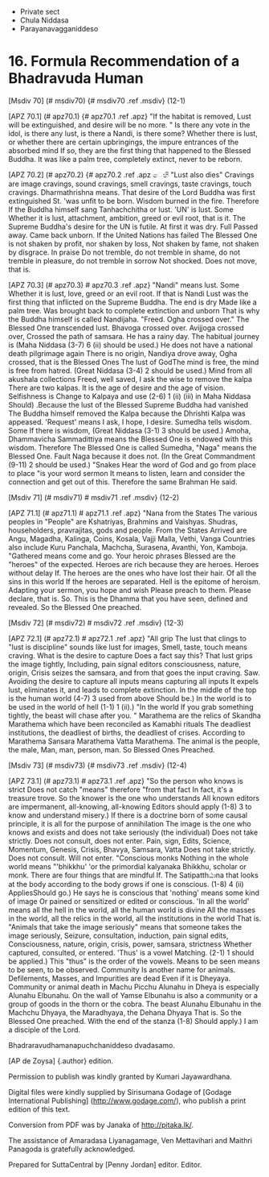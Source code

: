 - Private sect
- Chula Niddasa
- Parayanavagganiddeso

# 16. Formula Recommendation of a Bhadravuda Human

[Msdiv 70] (# msdiv70) {# msdiv70 .ref .msdiv} (12-1)

[APZ 70.1] (# apz70.1) {# apz70.1 .ref .apz} "If the habitat is removed,
Lust will be extinguished, and desire will be no more. "
Is there any vote in the idol, is there any lust, is there a Nandi, is there some?
Whether there is lust, or whether there are certain upbringings, the impure entrances of the absorbed mind
If so, they are the first thing that happened to the Blessed Buddha.
It was like a palm tree, completely extinct, never to be reborn.

[APZ 70.2] (# apz70.2) {# apz70.2 .ref .apz ෙහි "Lust also dies"
Cravings are image cravings, sound cravings, smell cravings, taste cravings, touch cravings.
Dharmathrishna means. That desire of the Lord Buddha was first extinguished
St. 'was unfit to be born. Wisdom burned in the fire. Therefore
If the Buddha himself sang Tanhachchitha or lust. 'UN' is lust. Some
Whether it is lust, attachment, ambition, greed or evil root, that is it.
The Supreme Buddha's desire for the UN is futile. At first it was dry. Full
Passed away. Came back unborn. If the United Nations has failed
The Blessed One is not shaken by profit, nor shaken by loss,
Not shaken by fame, not shaken by disgrace. In praise
Do not tremble, do not tremble in shame, do not tremble in pleasure, do not tremble in sorrow
Not shocked. Does not move, that is.

[APZ 70.3] (# apz70.3) # apz70.3 .ref .apz} "Nandi" means lust. Some
Whether it is lust, love, greed or an evil root. If that is Nandi
Lust was the first thing that inflicted on the Supreme Buddha. The end is dry
Made like a palm tree. Was brought back to complete extinction and unborn
That is why the Buddha himself is called Nandijaha. "Freed. Ogha crossed over."
The Blessed One transcended lust. Bhavoga crossed over. Avijjoga crossed over,
Crossed the path of samsara. He has a rainy day. The habitual journey is (Maha
Niddasa (3-7) 6 (ii) should be used.) He does not have a national death pilgrimage again
There is no origin, Nandiya drove away, Ogha crossed, that is the Blessed Ones
The lust of GodThe mind is free, the mind is free from hatred. (Great
Niddasa (3-4) 2 should be used.) Mind from all akushala collections
Freed, well saved, I ask the wise to remove the kalpa
There are two kalpas. It is the age of desire and the age of vision. Selfishness is
Change to Kalpaya and use (2-6) 1 (ii) (iii) in Maha Niddasa
Should) .Because the lust of the Blessed Supreme Buddha had vanished
The Buddha himself removed the Kalpa because the Dhrishti Kalpa was appeased. 'Request' means
I ask, I hope, I desire. Sumedha tells wisdom. Some
If there is wisdom, (Great Niddasa (3-1) 3 should be used.) Amoha, Dhammavicha
Sammadittiya means the Blessed One is endowed with this wisdom. Therefore
The Blessed One is called Sumedha, "Naga" means the Blessed One. Fault
Naga because it does not. (In the Great Commandment (9-11) 2 should be used.) "Snakes
Hear the word of God and go from place to place "is your word sermon
It means to listen, learn and consider the connection and get out of this. Therefore the same Brahman
He said.

[Msdiv 71] (# msdiv71) # msdiv71 .ref .msdiv} (12-2)

[APZ 71.1] (# apz71.1) # apz71.1 .ref .apz} "Nana from the States
The various peoples in "People" are Kshatriyas, Brahmins and Vaishyas.
Shudras, householders, pravrajitas, gods and people. From the States
Arrived are Angu, Magadha, Kalinga, Coins, Kosala, Vajji Malla, Vethi, Vanga
Countries also include Kuru Panchala, Machcha, Surasena, Avanthi, Yon, Kamboja.
"Gathered means come and go. Your heroic phrases
Blessed are the "heroes" of the expected.
Heroes are rich because they are heroes. Heroes without delay
If. The heroes are the ones who have lost their hair. Of all the sins in this world
If the heroes are separated. Hell is the epitome of heroism.
Adapting your sermon, you hope and wish
Please preach to them. Please declare, that is. So.
This is the Dhamma that you have seen, defined and revealed.
So the Blessed One preached.

[Msdiv 72] (# msdiv72) # msdiv72 .ref .msdiv} (12-3)

[APZ 72.1] (# apz72.1) # apz72.1 .ref .apz} "All grip
The lust that clings to "lust is discipline" sounds like lust for images,
Smell, taste, touch means craving. What is the desire to capture
Does a fact say this? That lust grips the image tightly,
Including, pain signal editors consciousness, nature, origin,
Crisis seizes the samsara, and from that goes the input craving.
Saw. Avoiding the desire to capture all inputs means capturing all inputs
It expels lust, eliminates it, and leads to complete extinction.
In the middle of the top is the human world (4-7) 3 used from above
Should be.) In the world is to be used in the world of hell (1-1) 1 (ii).) "In the world
If you grab something tightly, the beast will chase after you. "
Marathema are the relics of Skandha Marathema which have been reconciled as Kamabhi rituals
The deadliest institutions, the deadliest of births, the deadliest of crises.
According to Marathema Sansara Marathema Vatta Marathema. The animal is the people, the male,
Man, man, person, man. So Blessed Ones
Preached.

[Msdiv 73] (# msdiv73) {# msdiv73 .ref .msdiv} (12-4)

[APZ 73.1] (# apz73.1) # apz73.1 .ref .apz} "So the person who knows is strict
Does not catch "means" therefore "from that fact
In fact, it's a treasure trove. So the knower is the one who understands
All known editors are impermanent, all-knowing, all-knowing
Editors should apply (1-8) 3 to know and understand misery.)
If there is a doctrine born of some causal principle, it is all for the purpose of annihilation
The image is the one who knows and exists and does not take seriously (the individual)
Does not take strictly. Does not consult, does not enter. Pain, sign,
Edits, Science, Momentum, Genesis, Crisis, Bhavya, Samsara, Vatta
Does not take strictly. Does not consult. Will not enter. "Conscious monks
Nothing in the whole world means "'bhikkhu' 'or the primordial kalyanaka
Bhikkhu, scholar or monk. There are four things that are mindful
If. The Satipatthඨාna that looks at the body according to the body grows if one is conscious. (1-8) 4 (ii)
AppliesShould go.) He says he is conscious that 'nothing' means some kind of image
Or pained or sensitized or edited or conscious.
'In all the world' means all the hell in the world, all the human world is divine
All the masses in the world, all the relics in the world, all the institutions in the world
That is. "Animals that take the image seriously" means that someone takes the image seriously,
Seizure, consultation, induction, pain signal edits,
Consciousness, nature, origin, crisis, power, samsara, strictness
Whether captured, consulted, or entered. 'Thus' is a vowel
Matching. (2-1) 1 should be applied.) This "thus" is the order of the vowels.
Means to be seen means to be seen, to be observed. Community
Is another name for animals. Defilements, Masses, and Impurities are dead
Even if it is Dheyaya. Community or animal death in Machu Picchu
Alunahu in Dheya is especially Alunahu Elbunahu. On the wall of Yamse
Elbunahu is also a community or a group of goods in the thorn or the cobra.
The beast Alunahu Elbunahu in the Machchu Dhyaya, the Maradhyaya, the Dehana Dhyaya
That is. So the Blessed One preached. With the end of the stanza (1-8)
Should apply.) I am a disciple of the Lord.

Bhadraravudhamanapuchchaniddeso dvadasamo.

[AP de Zoysa] {.author} edition.

Permission to publish was kindly granted by Kumari Jayawardhana.

Digital files were kindly supplied by Sirisumana Godage of [Godage
International Publishing] (http://www.godage.com/), who publish a print
edition of this text.

Conversion from PDF was by Janaka of <http://pitaka.lk/>.

The assistance of Amaradasa Liyanagamage, Ven Mettavihari and Maithri
Panagoda is gratefully acknowledged.

Prepared for SuttaCentral by [Penny Jordan] editor. Editor.
